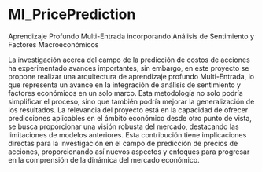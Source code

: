 # MI_PricePrediction
Aprendizaje Profundo Multi-Entrada incorporando Análisis de Sentimiento y Factores Macroeconómicos

La investigación acerca del campo de la predicción de costos de acciones ha experimentado avances importantes, sin embargo, en este proyecto se propone realizar una arquitectura de aprendizaje profundo Multi-Entrada, lo que representa un avance en la integración de análisis de sentimiento y factores económicos en un solo marco. Esta metodología no solo podría simplificar el proceso, sino que también podría mejorar la generalización de los resultados.
La relevancia del proyecto está en la capacidad de ofrecer predicciones aplicables en el ámbito económico desde otro punto de vista, se busca proporcionar una visión robusta del mercado, destacando las limitaciones de modelos anteriores. Esta contribución tiene implicaciones directas para la investigación en el campo de predicción de precios de acciones, proporcionando así nuevos aspectos y enfoques para progresar en la comprensión de la dinámica del mercado económico.

